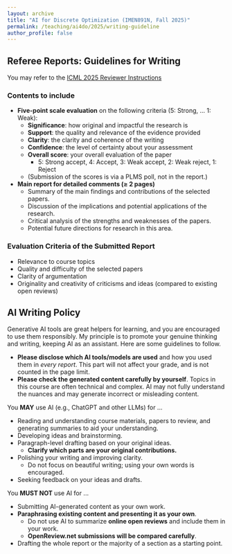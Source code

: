 ```yaml
---
layout: archive
title: "AI for Discrete Optimization (IMEN891N, Fall 2025)"
permalink: /teaching/ai4do/2025/writing-guideline
author_profile: false
---
```


## Referee Reports: Guidelines for Writing

You may refer to the [ICML 2025 Reviewer Instructions](https://icml.cc/Conferences/2025/ReviewerInstructions)

### Contents to include

* **Five-point scale evaluation** on the following criteria (5: Strong, ... 1: Weak):
  * **Significance**: how original and impactful the research is
  * **Support**: the quality and relevance of the evidence provided
  * **Clarity**: the clarity and coherence of the writing
  * **Confidence**: the level of certainty about your assessment
  * **Overall score**: your overall evaluation of the paper
    * 5: Strong accept, 4: Accept, 3: Weak accept, 2: Weak reject, 1: Reject
  * (Submission of the scores is via a PLMS poll, not in the report.)
* **Main report for detailed comments ($\geq$ 2 pages)**
  * Summary of the main findings and contributions of the selected papers.
  * Discussion of the implications and potential applications of the research.
  * Critical analysis of the strengths and weaknesses of the papers.
  * Potential future directions for research in this area.

### Evaluation Criteria of the Submitted Report

* Relevance to course topics
* Quality and difficulty of the selected papers
* Clarity of argumentation
* Originality and creativity of criticisms and ideas (compared to existing open reviews)

## AI Writing Policy

Generative AI tools are great helpers for learning, and you are encouraged to use them responsibly. My principle is to promote your genuine thinking and writing, keeping AI as an assistant.
Here are some guidelines to follow.

* **Please disclose which AI tools/models are used** and how you used them in _every report_. This part will not affect your grade, and is not counted in the page limit.
* **Please check the generated content carefully by yourself**. Topics in this course are often technical and complex. AI may not fully understand the nuances and may generate incorrect or misleading content.

You **MAY** use AI (e.g., ChatGPT and other LLMs) for ...

* Reading and understanding course materials, papers to review, and generating summaries to aid your understanding.
* Developing ideas and brainstorming.
* Paragraph-level drafting based on your original ideas.
  * **Clarify which parts are your original contributions.**
* Polishing your writing and improving clarity.
  * Do not focus on beautiful writing; using your own words is encouraged.
* Seeking feedback on your ideas and drafts.

You **MUST NOT** use AI for ...

* Submitting AI-generated content as your own work.
* **Paraphrasing existing content and presenting it as your own**.
  * Do not use AI to summarize **online open reviews** and include them in your work.
  * **OpenReview.net submissions will be compared carefully**.
* Drafting the whole report or the majority of a section as a starting point.
